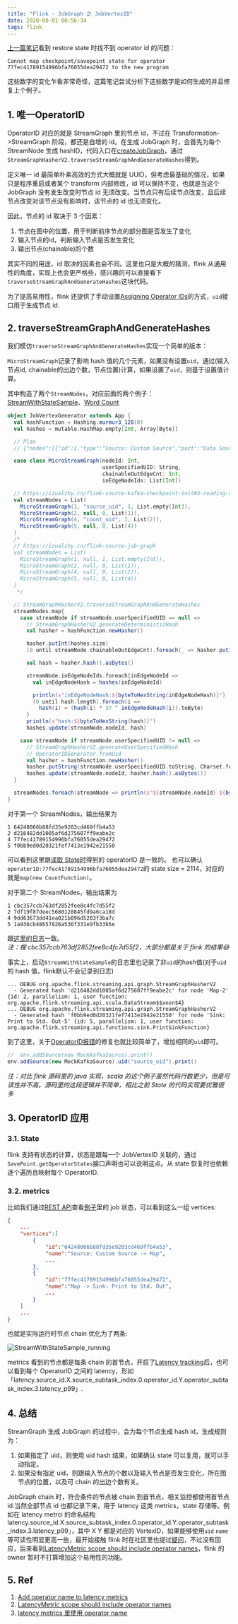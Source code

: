 ```yaml
---
title: "Flink - JobGraph 之 JobVertexID"
date: 2020-08-01 00:56:34
tags: flink
---
```


[上一篇笔记](https://izualzhy.cn/flink-source-kafka-checkpoint-read)看到 restore state 时找不到 operator id 的问题：

```
Cannot map checkpoint/savepoint state for operator 77fec41789154996bfa76055dea29472 to the new program
```

这些数字的变化乍看非常奇怪，这篇笔记尝试分析下这些数字是如何生成的并且修复上个例子。

## 1. 唯一OperatorID

OperatorID 对应的就是 StreamGraph 里的节点 id，不过在 Transformation->StreamGraph 阶段，都还是自增的 id。在生成 JobGraph 时，会首先为每个 StreamNode 生成 hashID，代码入口在[createJobGraph](https://izualzhy.cn/flink-source-job-graph#2-streamingjobgraphgenerator)，通过`StreamGraphHasherV2.traverseStreamGraphAndGenerateHashes`得到。

定义唯一 id 最简单朴素高效的方式大概就是 UUID，但考虑最基础的情况，如果只是程序重启或者某个 transform 内部修改，id 可以保持不变，也就是当这个 JobGraph 没有发生改变时节点 id 无须改变。当节点只有后续节点改变，且后续节点改变对该节点没有影响时，该节点的 id 也无须变化。

因此，节点的 id 取决于 3 个因素：  
1. 节点在图中的位置，用于判断前序节点的部分图是否发生了变化  
2. 输入节点的id，判断输入节点是否发生变化   
3. 输出节点(chainable)的个数  

其实不同的用途，id 取决的因素也会不同。这里也只是大概的猜测，flink 从通用性的角度，实现上也会更严格些，感兴趣的可以直接看下`traverseStreamGraphAndGenerateHashes`这块代码。

为了提高易用性，flink 还提供了手动设置[Assigning Operator IDs](https://ci.apache.org/projects/flink/flink-docs-master/ops/state/savepoints.html#assigning-operator-ids)的方式，`uid`接口用于生成节点 id.

## 2. traverseStreamGraphAndGenerateHashes

我们模仿`traverseStreamGraphAndGenerateHashes`实现一个简单的版本：

`MicroStreamGraph`记录了影响 hash 值的几个元素，如果没有设置`uid`，通过(输入节点id, chainable的出边个数，节点位置)计算，如果设置了`uid`，则基于设置值计算。

其中构造了两个`StreamNodes`，对应前面的两个例子：[StreamWithStateSample](https://izualzhy.cn/flink-source-kafka-checkpoint-init#3-reading-state)、[Word Count](https://izualzhy.cn/flink-source-transformations#1-%E5%BC%80%E7%AF%87)

```scala
object JobVertexGenerator extends App {
  val hashFunction = Hashing.murmur3_128(0)
  val hashes = mutable.HashMap.empty[Int, Array[Byte]]

  // Plan
  // {"nodes":[{"id":1,"type":"Source: Custom Source","pact":"Data Source","contents":"Source: Custom Source","parallelism":4},{"id":2,"type":"Map","pact":"Operator","contents":"Map","parallelism":4,"predecessors":[{"id":1,"ship_strategy":"FORWARD","side":"second"}]},{"id":4,"type":"Map","pact":"Operator","contents":"Map","parallelism":4,"predecessors":[{"id":2,"ship_strategy":"HASH","side":"second"}]},{"id":5,"type":"Sink: Print to Std. Out","pact":"Data Sink","contents":"Sink: Print to Std. Out","parallelism":4,"predecessors":[{"id":4,"ship_strategy":"FORWARD","side":"second"}]}]}

  case class MicroStreamGraph(nodeId: Int,
                              userSpecifiedUID: String,
                              chainableOutEdgeCnt: Int,
                              inEdgeNodeIds: List[Int])

  // https://izualzhy.cn/flink-source-kafka-checkpoint-init#3-reading-state
  val streamNodes = List(
    MicroStreamGraph(1, "source_uid", 1, List.empty[Int]),
    MicroStreamGraph(2, null, 0, List(1)),
    MicroStreamGraph(4, "count_uid", 1, List(2)),
    MicroStreamGraph(5, null, 0, List(4))
  )
  /*
  // https://izualzhy.cn/flink-source-job-graph
  val streamNodes = List(
    MicroStreamGraph(1, null, 1, List.empty[Int]),
    MicroStreamGraph(2, null, 0, List(1)),
    MicroStreamGraph(4, null, 0, List(2)),
    MicroStreamGraph(5, null, 0, List(4))
  )
   */

  // StreamGraphHasherV2.traverseStreamGraphAndGenerateHashes
  streamNodes.map{
    case streamNode if streamNode.userSpecifiedUID == null =>
      // StreamGraphHasherV2.generateDeterministicHash
      val hasher = hashFunction.newHasher()

      hasher.putInt(hashes.size)
      (0 until streamNode.chainableOutEdgeCnt).foreach(_ => hasher.putInt(hashes.size))

      val hash = hasher.hash().asBytes()

      streamNode.inEdgeNodeIds.foreach{inEdgeNodeId =>
        val inEdgeNodeHash = hashes(inEdgeNodeId)

        println(s"inEdgeNodeHash:${byteToHexString(inEdgeNodeHash)}")
        (0 until hash.length).foreach(i =>
          hash(i) = (hash(i) * 37 ^ inEdgeNodeHash(i)).toByte)
      }
      println(s"hash:${byteToHexString(hash)}")
      hashes.update(streamNode.nodeId, hash)

    case streamNode if streamNode.userSpecifiedUID != null =>
      // StreamGraphHasherV2.generateUserSpecifiedHash
      // OperatorIDGenerator.fromUid
      val hasher = hashFunction.newHasher()
      hasher.putString(streamNode.userSpecifiedUID.toString, Charset.forName("UTF-8"))
      hashes.update(streamNode.nodeId, hasher.hash().asBytes())
  }

  streamNodes.foreach(streamNode => println(s"${streamNode.nodeId} ${byteToHexString(hashes(streamNode.nodeId))}"))
}
```

对于第一个 StreamNodes，输出结果为

```
1 64248066b88fd35e9203cd469ffb4a53
2 d216482dd1005af6d275607ff9eabe2c
4 77fec41789154996bfa76055dea29472
5 f0bb9ed0d20321fef7413e1942e21550
```

可以看到这里跟[读取 State时](https://izualzhy.cn/flink-source-kafka-checkpoint-read#4-stateviewer-%E6%89%AB%E6%8F%8F-managedoperatorstate)得到的 operatorID 是一致的。
也可以确认`operatorID:77fec41789154996bfa76055dea29472`的 state size = 2114，对应的就是`map(new CountFunction)`。

对于第二个 StreamNodes，输出结果为

```
1 cbc357ccb763df2852fee8c4fc7d55f2
2 7df19f87deec5680128845fd9a6ca18d
4 9dd63673dd41ea021b896d5203f3ba7c
5 1a936cb48657826a536f331e9fb33b5e
```

跟[这里的日志](https://izualzhy.cn/flink-source-job-graph#5-%E7%A4%BA%E4%BE%8B)一致。  
*注：搜 cbc357ccb763df2852fee8c4fc7d55f2，大部分都是关于 flink 的结果😅*

事实上，启动`StreamWithStateSample`的日志里也记录了非`uid`的hash值(对于`uid`的 hash 值，flink默认不会记录到日志)

```
... DEBUG org.apache.flink.streaming.api.graph.StreamGraphHasherV2      - Generated hash 'd216482dd1005af6d275607ff9eabe2c' for node 'Map-2' {id: 2, parallelism: 1, user function: org.apache.flink.streaming.api.scala.DataStream$$anon$4}
... DEBUG org.apache.flink.streaming.api.graph.StreamGraphHasherV2      - Generated hash 'f0bb9ed0d20321fef7413e1942e21550' for node 'Sink: Print to Std. Out-5' {id: 5, parallelism: 1, user function: org.apache.flink.streaming.api.functions.sink.PrintSinkFunction}
```

到了这里，关于[OperatorID报错](https://izualzhy.cn/flink-source-kafka-checkpoint-read#1-mock-flinkkafkaconsumerbase)的修复也就比较简单了，增加相同的`uid`即可。

```scala
//  env.addSource(new MockKafkaSource).print()
env.addSource(new MockKafkaSource).uid("source_uid").print()
```

*注：对比 flink 源码里的 java 实现，scala 的这个例子虽然代码行数更少，但是可读性并不高。源码里的这段逻辑并不简单，相比之前 State 的代码实现要优雅很多*

## 3. OperatorID 应用
### 3.1. State

flink 支持有状态的计算，状态是跟每一个 JobVertexID 关联的，通过`SavePoint.getOperatorStates`接口声明也可以说明这点。从 state 恢复时也依赖逐个遍历且映射每个 OperatorID.

### 3.2. metrics

比如我们通过[REST API](https://ci.apache.org/projects/flink/flink-docs-master/monitoring/metrics.html#rest-api-integration)查看[例子](https://izualzhy.cn/flink-source-kafka-checkpoint-init#3-reading-state)里的 job 状态，可以看到这么一组 vertices:

```json
{
    ...
    "vertices":[
        {
            "id":"64248066b88fd35e9203cd469ffb4a53",
            "name":"Source: Custom Source -> Map",
            ...
        },
        {
            "id":"77fec41789154996bfa76055dea29472",
            "name":"Map -> Sink: Print to Std. Out",
            ...
        }
    ]
    ...
}
```

也就是实际运行时节点 chain 优化为了两条:

![StreamWithStateSample_running](/assets/images/flink-source-code/StreamWithStateSample_running.jpg)

metrics 看到的节点都是每条 chain 的首节点，开启了[Latency tracking](https://ci.apache.org/projects/flink/flink-docs-master/monitoring/metrics.html#latency-tracking)后，也可以看到每个 OperatorID 之间的 latency，形如「latency.source_id.X.source_subtask_index.0.operator_id.Y.operator_subtask_index.3.latency_p99」.

## 4. 总结

StreamGraph 生成 JobGraph 的过程中，会为每个节点生成 hash id，生成规则为：  
1. 如果指定了 uid，则使用 uid hash 结果，如果确认 state 可以复用，就可以手动指定。  
2. 如果没有指定 uid，则跟输入节点的个数以及输入节点是否发生变化，所在图节点的位置，以及可 chain 的出边个数有关。

JobGraph chain 时，符合条件的节点被 chain 到首节点，相关监控都使用首节点 id.当然全部节点 id 也都记录下来，用于 latency 这类 metrics，state 存储等。例如在 latency metrci 的命名结构latency.source_id.X.source_subtask_index.0.operator_id.Y.operator_subtask_index.3.latency_p99」，其中 X Y 都是对应的 VertexID，如果能够使用`uid` `name`等可读性明显更高一些，最开始接触 flink 时在社区里也提过[疑问](http://apache-flink.147419.n8.nabble.com/flink-Latency-tracking-td1800.html)，不过没有回应，后来看到[LatencyMetric scope should include operator names](https://issues.apache.org/jira/browse/FLINK-8592)，flink 的 owner 暂时不打算增加这个易用性的功能。  

## 5. Ref

1. [Add operator name to latency metrics](https://issues.apache.org/jira/browse/FLINK-9653)  
2. [LatencyMetric scope should include operator names](https://issues.apache.org/jira/browse/FLINK-8592)  
3. [latency metrics 里使用 operator name](https://stackoverflow.com/questions/50994512/get-operator-name-in-flink-latency-metric)  